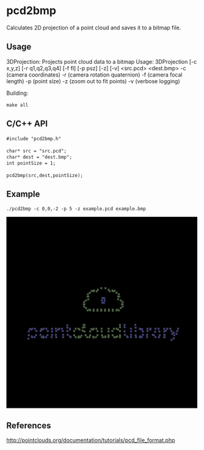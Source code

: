 pcd2bmp
===

Calculates 2D projection of a point cloud and saves it to a bitmap file.

Usage
---

3DProjection: Projects point cloud data to a bitmap
Usage: 3DProjection [-c x,y,z] [-r q1,q2,q3,q4] [-f fl] [-p psz] [-z] [-v] <src.pcd> <dest.bmp>
	-c (camera coordinates)
	-r (camera rotation quaternion)
	-f (camera focal length)
	-p (point size)
	-z (zoom out to fit points)
	-v (verbose logging)

Building:

	make all

C/C++ API
---

	#include "pcd2bmp.h"
	
	char* src = "src.pcd";
	char* dest = "dest.bmp";
	int pointSize = 1;

	pcd2bmp(src,dest,pointSize);

Example
---

	./pcd2bmp -c 0,0,-2 -p 5 -z example.pcd example.bmp

![](example.bmp)

References
---

http://pointclouds.org/documentation/tutorials/pcd_file_format.php
